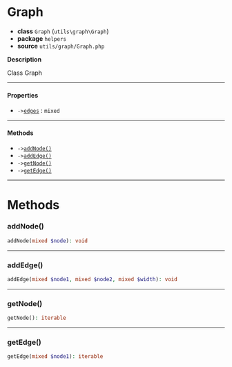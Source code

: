# Graph

- **class** `Graph` (`utils\graph\Graph`)
- **package** `helpers`
- **source** `utils/graph/Graph.php`

**Description**

Class Graph

---

#### Properties

- `->`[`edges`](#prop-edges) : `mixed`

---

#### Methods

- `->`[`addNode()`](#method-addnode)
- `->`[`addEdge()`](#method-addedge)
- `->`[`getNode()`](#method-getnode)
- `->`[`getEdge()`](#method-getedge)

---
# Methods

<a name="method-addnode"></a>

### addNode()
```php
addNode(mixed $node): void
```

---

<a name="method-addedge"></a>

### addEdge()
```php
addEdge(mixed $node1, mixed $node2, mixed $width): void
```

---

<a name="method-getnode"></a>

### getNode()
```php
getNode(): iterable
```

---

<a name="method-getedge"></a>

### getEdge()
```php
getEdge(mixed $node1): iterable
```